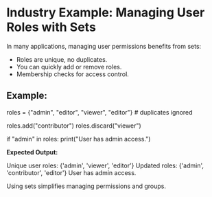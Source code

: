 # Industry Example: Managing User Roles with Sets

In many applications, managing user permissions benefits from sets:

- Roles are unique, no duplicates.
- You can quickly add or remove roles.
- Membership checks for access control.

## Example:

roles = {"admin", "editor", "viewer", "editor"} # duplicates ignored

roles.add("contributor")
roles.discard("viewer")

if "admin" in roles:
print("User has admin access.")

**Expected Output:**

Unique user roles: {'admin', 'viewer', 'editor'}
Updated roles: {'admin', 'contributor', 'editor'}
User has admin access.

Using sets simplifies managing permissions and groups.
